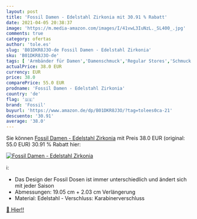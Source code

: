 ```yaml
---
layout: post
title: 'Fossil Damen - Edelstahl Zirkonia mit 30.91 % Rabatt'
date: 2021-04-05 20:38:37
image: 'https://m.media-amazon.com/images/I/41vwL3IuNzL._SL400_.jpg'
comments: true
category: ofertas
author: 'tole.es'
slug: 'B01DKR8J3O-de Fossil Damen - Edelstahl Zirkonia'
sku: 'B01DKR8J3O-de'
tags: [ 'Armbänder für Damen','Damenschmuck','Regular Stores','Schmuck','Shops','fossil', ]
actualPrice: 38.0 EUR
currency: EUR
price: 38.0
comparePrice: 55.0 EUR
prodname: 'Fossil Damen - Edelstahl Zirkonia'
country: 'de'
flag: '🇩🇪'
brand: 'Fossil'
buyurl: 'https://www.amazon.de/dp/B01DKR8J3O/?tag=tolees0ca-21'
descuento: '30.91'
average: '38.0'
---
```


Sie können [Fossil Damen - Edelstahl Zirkonia](https://www.amazon.de/dp/B01DKR8J3O/?tag=tolees0ca-21) mit Preis 38.0 EUR (original: 55.0 EUR) 30.91 % Rabatt hier:

[![Fossil Damen - Edelstahl Zirkonia](https://m.media-amazon.com/images/I/41vwL3IuNzL._SL400_.jpg)](https://www.amazon.de/dp/B01DKR8J3O/?tag=tolees0ca-21)

ℹ️:

- Das Design der Fossil Dosen ist immer unterschiedlich und ändert sich mit jeder Saison
- Abmessungen: 19.05 cm + 2.03 cm Verlängerung
- Material: Edelstahl - Verschluss: Karabinerverschluss

[🛒 Hier!!](https://www.amazon.de/dp/B01DKR8J3O/?tag=tolees0ca-21)

